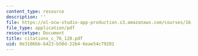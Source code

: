 ```yaml
---
content_type: resource
description: ''
file: https://ol-ocw-studio-app-production.s3.amazonaws.com/courses/16-885j-aircraft-systems-engineering-fall-2004/0e3106bbb423b50d22b46eae54c79201_citationx_c_76_120.pdf
file_type: application/pdf
resourcetype: Document
title: citationx_c_76_120.pdf
uid: 0e3106bb-b423-b50d-22b4-6eae54c79201
---
```

